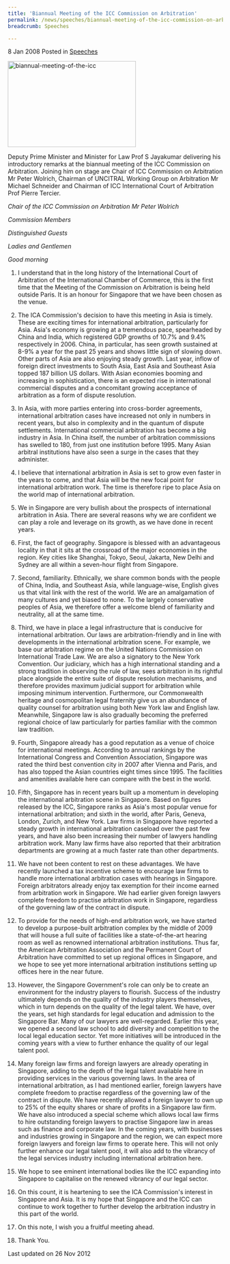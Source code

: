 ```yaml
---
title: 'Biannual Meeting of the ICC Commission on Arbitration'
permalink: /news/speeches/biannual-meeting-of-the-icc-commission-on-arbitration/
breadcrumb: Speeches

---
```



8 Jan 2008 Posted in [Speeches](/news/speeches)

<img src="/images/news/speeches/1399988690780.jpg" alt="biannual-meeting-of-the-icc" style="width:300px;height:201px;"> 

Deputy Prime Minister and Minister for Law Prof S Jayakumar delivering his introductory remarks at the biannual meeting of the ICC Commission on Arbitration. Joining him on stage are Chair of ICC Commission on Arbitration Mr Peter Wolrich, Chairman of UNCITRAL Working Group on Arbitration Mr Michael Schneider and Chairman of ICC International Court of Arbitration Prof Pierre Tercier. 

*Chair of the ICC Commission on Arbitration Mr Peter Wolrich*

*Commission Members*

*Distinguished Guests*

*Ladies and Gentlemen*

*Good morning*


1. I understand that in the long history of the International Court of Arbitration of the International Chamber of Commerce, this is the first time that the Meeting of the Commission on Arbitration is being held outside Paris. It is an honour for Singapore that we have been chosen as the venue.

2. The ICA Commission's decision to have this meeting in Asia is timely. These are exciting times for international arbitration, particularly for Asia. Asia's economy is growing at a tremendous pace, spearheaded by China and India, which registered GDP growths of 10.7% and 9.4% respectively in 2006. China, in particular, has seen growth sustained at 8-9% a year for the past 25 years and shows little sign of slowing down. Other parts of Asia are also enjoying steady growth. Last year, inflow of foreign direct investments to South Asia, East Asia and Southeast Asia topped 187 billion US dollars. With Asian economies booming and increasing in sophistication, there is an expected rise in international commercial disputes and a concomitant growing acceptance of arbitration as a form of dispute resolution.

3. In Asia, with more parties entering into cross-border agreements, international arbitration cases have increased not only in numbers in recent years, but also in complexity and in the quantum of dispute settlements. International commercial arbitration has become a big industry in Asia. In China itself, the number of arbitration commissions has swelled to 180, from just one institution before 1995. Many Asian arbitral institutions have also seen a surge in the cases that they administer. 

4. I believe that international arbitration in Asia is set to grow even faster in the years to come, and that Asia will be the new focal point for international arbitration work. The time is therefore ripe to place Asia on the world map of international arbitration. 

5. We in Singapore are very bullish about the prospects of international arbitration in Asia. There are several reasons why we are confident we can play a role and leverage on its growth, as we have done in recent years.

6. First, the fact of geography. Singapore is blessed with an advantageous locality in that it sits at the crossroad of the major economies in the region. Key cities like Shanghai, Tokyo, Seoul, Jakarta, New Delhi and Sydney are all within a seven-hour flight from Singapore. 

7. Second, familiarity. Ethnically, we share common bonds with the people of China, India, and Southeast Asia, while language-wise, English gives us that vital link with the rest of the world. We are an amalgamation of many cultures and yet biased to none. To the largely conservative peoples of Asia, we therefore offer a welcome blend of familiarity and neutrality, all at the same time.

8. Third, we have in place a legal infrastructure that is conducive for international arbitration. Our laws are arbitration-friendly and in line with developments in the international arbitration scene. For example, we base our arbitration regime on the United Nations Commission on International Trade Law. We are also a signatory to the New York Convention. Our judiciary, which has a high international standing and a strong tradition in observing the rule of law, sees arbitration in its rightful place alongside the entire suite of dispute resolution mechanisms, and therefore provides maximum judicial support for arbitration while imposing minimum intervention. Furthermore, our Commonwealth heritage and cosmopolitan legal fraternity give us an abundance of quality counsel for arbitration using both New York law and English law. Meanwhile, Singapore law is also gradually becoming the preferred regional choice of law particularly for parties familiar with the common law tradition.

9. Fourth, Singapore already has a good reputation as a venue of choice for international meetings. According to annual rankings by the International Congress and Convention Association, Singapore was rated the third best convention city in 2007 after Vienna and Paris, and has also topped the Asian countries eight times since 1995. The facilities and amenities available here can compare with the best in the world. 

10. Fifth, Singapore has in recent years built up a momentum in developing the international arbitration scene in Singapore. Based on figures released by the ICC, Singapore ranks as Asia's most popular venue for international arbitration; and sixth in the world, after Paris, Geneva, London, Zurich, and New York. Law firms in Singapore have reported a steady growth in international arbitration caseload over the past few years, and have also been increasing their number of lawyers handling arbitration work. Many law firms have also reported that their arbitration departments are growing at a much faster rate than other departments. 

11. We have not been content to rest on these advantages. We have recently launched a tax incentive scheme to encourage law firms to handle more international arbitration cases with hearings in Singapore. Foreign arbitrators already enjoy tax exemption for their income earned from arbitration work in Singapore. We had earlier given foreign lawyers complete freedom to practise arbitration work in Singapore, regardless of the governing law of the contract in dispute.

12. To provide for the needs of high-end arbitration work, we have started to develop a purpose-built arbitration complex by the middle of 2009 that will house a full suite of facilities like a state-of-the-art hearing room as well as renowned international arbitration institutions. Thus far, the American Arbitration Association and the Permanent Court of Arbitration have committed to set up regional offices in Singapore, and we hope to see yet more international arbitration institutions setting up offices here in the near future.

13. However, the Singapore Government's role can only be to create an environment for the industry players to flourish. Success of the industry ultimately depends on the quality of the industry players themselves, which in turn depends on the quality of the legal talent. We have, over the years, set high standards for legal education and admission to the Singapore Bar. Many of our lawyers are well-regarded. Earlier this year, we opened a second law school to add diversity and competition to the local legal education sector. Yet more initiatives will be introduced in the coming years with a view to further enhance the quality of our legal talent pool. 

14. Many foreign law firms and foreign lawyers are already operating in Singapore, adding to the depth of the legal talent available here in providing services in the various governing laws. In the area of international arbitration, as I had mentioned earlier, foreign lawyers have complete freedom to practise regardless of the governing law of the contract in dispute. We have recently allowed a foreign lawyer to own up to 25% of the equity shares or share of profits in a Singapore law firm. We have also introduced a special scheme which allows local law firms to hire outstanding foreign lawyers to practise Singapore law in areas such as finance and corporate law. In the coming years, with businesses and industries growing in Singapore and the region, we can expect more foreign lawyers and foreign law firms to operate here. This will not only further enhance our legal talent pool, it will also add to the vibrancy of the legal services industry including international arbitration here.

15. We hope to see eminent international bodies like the ICC expanding into Singapore to capitalise on the renewed vibrancy of our legal sector.

16. On this count, it is heartening to see the ICA Commission's interest in Singapore and Asia. It is my hope that Singapore and the ICC can continue to work together to further develop the arbitration industry in this part of the world. 

17.  On this note, I wish you a fruitful meeting ahead. 

18.  Thank You.

<p class="right-side-updated">Last updated on 26 Nov 2012</p>
